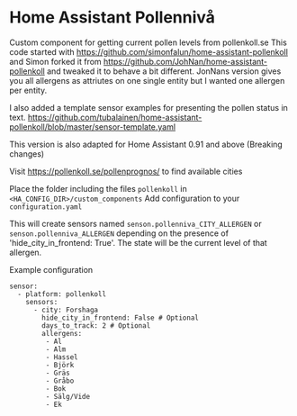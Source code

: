 # Home Assistant Pollennivå

Custom component for getting current pollen levels from pollenkoll.se
This code started with https://github.com/simonfalun/home-assistant-pollenkoll and Simon forked it from https://github.com/JohNan/home-assistant-pollenkoll and tweaked it to behave a bit different. JonNans version gives you all allergens as attriutes on one single entity but I wanted one allergen per entity.

I also added a template sensor examples for presenting the pollen status in text. https://github.com/tubalainen/home-assistant-pollenkoll/blob/master/sensor-template.yaml

This version is also adapted for Home Assistant 0.91 and above (Breaking changes)

Visit https://pollenkoll.se/pollenprognos/ to find available cities

Place the folder including the files `pollenkoll` in `<HA_CONFIG_DIR>/custom_components`
Add configuration to your `configuration.yaml`

This will create sensors named `senson.pollenniva_CITY_ALLERGEN` or `senson.pollenniva_ALLERGEN` depending on the presence of 'hide_city_in_frontend: True'. The state will be the current level of that allergen.

Example configuration

```
sensor:
  - platform: pollenkoll
    sensors:
      - city: Forshaga
        hide_city_in_frontend: False # Optional
        days_to_track: 2 # Optional
        allergens:
         - Al
         - Alm
         - Hassel
         - Björk
         - Gräs
         - Gråbo
         - Bok
         - Sälg/Vide
         - Ek
```
